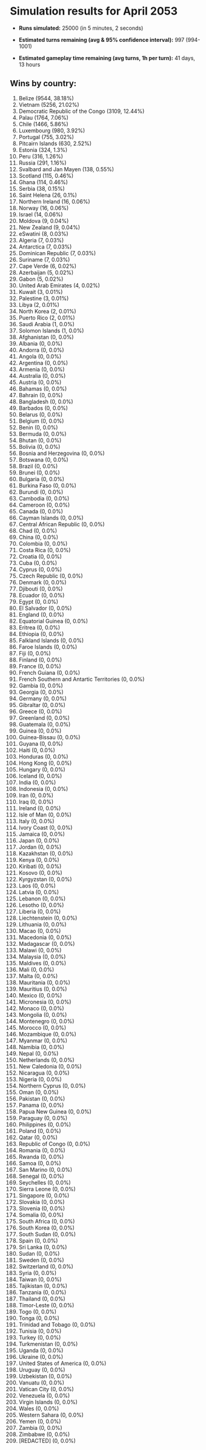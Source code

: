 # Simulation results for April 2053

* **Runs simulated:** 25000 (in 5 minutes, 2 seconds)

* **Estimated turns remaining (avg & 95% confidence interval):** 997 (994-1001)

* **Estimated gameplay time remaining (avg turns, 1h per turn):** 41 days, 13 hours

## Wins by country:
1. Belize (9544, 38.18%)
2. Vietnam (5256, 21.02%)
3. Democratic Republic of the Congo (3109, 12.44%)
4. Palau (1764, 7.06%)
5. Chile (1466, 5.86%)
6. Luxembourg (980, 3.92%)
7. Portugal (755, 3.02%)
8. Pitcairn Islands (630, 2.52%)
9. Estonia (324, 1.3%)
10. Peru (316, 1.26%)
11. Russia (291, 1.16%)
12. Svalbard and Jan Mayen (138, 0.55%)
13. Scotland (115, 0.46%)
14. Ghana (114, 0.46%)
15. Serbia (38, 0.15%)
16. Saint Helena (26, 0.1%)
17. Northern Ireland (16, 0.06%)
18. Norway (16, 0.06%)
19. Israel (14, 0.06%)
20. Moldova (9, 0.04%)
21. New Zealand (9, 0.04%)
22. eSwatini (8, 0.03%)
23. Algeria (7, 0.03%)
24. Antarctica (7, 0.03%)
25. Dominican Republic (7, 0.03%)
26. Suriname (7, 0.03%)
27. Cape Verde (6, 0.02%)
28. Azerbaijan (5, 0.02%)
29. Gabon (5, 0.02%)
30. United Arab Emirates (4, 0.02%)
31. Kuwait (3, 0.01%)
32. Palestine (3, 0.01%)
33. Libya (2, 0.01%)
34. North Korea (2, 0.01%)
35. Puerto Rico (2, 0.01%)
36. Saudi Arabia (1, 0.0%)
37. Solomon Islands (1, 0.0%)
38. Afghanistan (0, 0.0%)
39. Albania (0, 0.0%)
40. Andorra (0, 0.0%)
41. Angola (0, 0.0%)
42. Argentina (0, 0.0%)
43. Armenia (0, 0.0%)
44. Australia (0, 0.0%)
45. Austria (0, 0.0%)
46. Bahamas (0, 0.0%)
47. Bahrain (0, 0.0%)
48. Bangladesh (0, 0.0%)
49. Barbados (0, 0.0%)
50. Belarus (0, 0.0%)
51. Belgium (0, 0.0%)
52. Benin (0, 0.0%)
53. Bermuda (0, 0.0%)
54. Bhutan (0, 0.0%)
55. Bolivia (0, 0.0%)
56. Bosnia and Herzegovina (0, 0.0%)
57. Botswana (0, 0.0%)
58. Brazil (0, 0.0%)
59. Brunei (0, 0.0%)
60. Bulgaria (0, 0.0%)
61. Burkina Faso (0, 0.0%)
62. Burundi (0, 0.0%)
63. Cambodia (0, 0.0%)
64. Cameroon (0, 0.0%)
65. Canada (0, 0.0%)
66. Cayman Islands (0, 0.0%)
67. Central African Republic (0, 0.0%)
68. Chad (0, 0.0%)
69. China (0, 0.0%)
70. Colombia (0, 0.0%)
71. Costa Rica (0, 0.0%)
72. Croatia (0, 0.0%)
73. Cuba (0, 0.0%)
74. Cyprus (0, 0.0%)
75. Czech Republic (0, 0.0%)
76. Denmark (0, 0.0%)
77. Djibouti (0, 0.0%)
78. Ecuador (0, 0.0%)
79. Egypt (0, 0.0%)
80. El Salvador (0, 0.0%)
81. England (0, 0.0%)
82. Equatorial Guinea (0, 0.0%)
83. Eritrea (0, 0.0%)
84. Ethiopia (0, 0.0%)
85. Falkland Islands (0, 0.0%)
86. Faroe Islands (0, 0.0%)
87. Fiji (0, 0.0%)
88. Finland (0, 0.0%)
89. France (0, 0.0%)
90. French Guiana (0, 0.0%)
91. French Southern and Antartic Territories (0, 0.0%)
92. Gambia (0, 0.0%)
93. Georgia (0, 0.0%)
94. Germany (0, 0.0%)
95. Gibraltar (0, 0.0%)
96. Greece (0, 0.0%)
97. Greenland (0, 0.0%)
98. Guatemala (0, 0.0%)
99. Guinea (0, 0.0%)
100. Guinea-Bissau (0, 0.0%)
101. Guyana (0, 0.0%)
102. Haiti (0, 0.0%)
103. Honduras (0, 0.0%)
104. Hong Kong (0, 0.0%)
105. Hungary (0, 0.0%)
106. Iceland (0, 0.0%)
107. India (0, 0.0%)
108. Indonesia (0, 0.0%)
109. Iran (0, 0.0%)
110. Iraq (0, 0.0%)
111. Ireland (0, 0.0%)
112. Isle of Man (0, 0.0%)
113. Italy (0, 0.0%)
114. Ivory Coast (0, 0.0%)
115. Jamaica (0, 0.0%)
116. Japan (0, 0.0%)
117. Jordan (0, 0.0%)
118. Kazakhstan (0, 0.0%)
119. Kenya (0, 0.0%)
120. Kiribati (0, 0.0%)
121. Kosovo (0, 0.0%)
122. Kyrgyzstan (0, 0.0%)
123. Laos (0, 0.0%)
124. Latvia (0, 0.0%)
125. Lebanon (0, 0.0%)
126. Lesotho (0, 0.0%)
127. Liberia (0, 0.0%)
128. Liechtenstein (0, 0.0%)
129. Lithuania (0, 0.0%)
130. Macao (0, 0.0%)
131. Macedonia (0, 0.0%)
132. Madagascar (0, 0.0%)
133. Malawi (0, 0.0%)
134. Malaysia (0, 0.0%)
135. Maldives (0, 0.0%)
136. Mali (0, 0.0%)
137. Malta (0, 0.0%)
138. Mauritania (0, 0.0%)
139. Mauritius (0, 0.0%)
140. Mexico (0, 0.0%)
141. Micronesia (0, 0.0%)
142. Monaco (0, 0.0%)
143. Mongolia (0, 0.0%)
144. Montenegro (0, 0.0%)
145. Morocco (0, 0.0%)
146. Mozambique (0, 0.0%)
147. Myanmar (0, 0.0%)
148. Namibia (0, 0.0%)
149. Nepal (0, 0.0%)
150. Netherlands (0, 0.0%)
151. New Caledonia (0, 0.0%)
152. Nicaragua (0, 0.0%)
153. Nigeria (0, 0.0%)
154. Northern Cyprus (0, 0.0%)
155. Oman (0, 0.0%)
156. Pakistan (0, 0.0%)
157. Panama (0, 0.0%)
158. Papua New Guinea (0, 0.0%)
159. Paraguay (0, 0.0%)
160. Philippines (0, 0.0%)
161. Poland (0, 0.0%)
162. Qatar (0, 0.0%)
163. Republic of Congo (0, 0.0%)
164. Romania (0, 0.0%)
165. Rwanda (0, 0.0%)
166. Samoa (0, 0.0%)
167. San Marino (0, 0.0%)
168. Senegal (0, 0.0%)
169. Seychelles (0, 0.0%)
170. Sierra Leone (0, 0.0%)
171. Singapore (0, 0.0%)
172. Slovakia (0, 0.0%)
173. Slovenia (0, 0.0%)
174. Somalia (0, 0.0%)
175. South Africa (0, 0.0%)
176. South Korea (0, 0.0%)
177. South Sudan (0, 0.0%)
178. Spain (0, 0.0%)
179. Sri Lanka (0, 0.0%)
180. Sudan (0, 0.0%)
181. Sweden (0, 0.0%)
182. Switzerland (0, 0.0%)
183. Syria (0, 0.0%)
184. Taiwan (0, 0.0%)
185. Tajikistan (0, 0.0%)
186. Tanzania (0, 0.0%)
187. Thailand (0, 0.0%)
188. Timor-Leste (0, 0.0%)
189. Togo (0, 0.0%)
190. Tonga (0, 0.0%)
191. Trinidad and Tobago (0, 0.0%)
192. Tunisia (0, 0.0%)
193. Turkey (0, 0.0%)
194. Turkmenistan (0, 0.0%)
195. Uganda (0, 0.0%)
196. Ukraine (0, 0.0%)
197. United States of America (0, 0.0%)
198. Uruguay (0, 0.0%)
199. Uzbekistan (0, 0.0%)
200. Vanuatu (0, 0.0%)
201. Vatican City (0, 0.0%)
202. Venezuela (0, 0.0%)
203. Virgin Islands (0, 0.0%)
204. Wales (0, 0.0%)
205. Western Sahara (0, 0.0%)
206. Yemen (0, 0.0%)
207. Zambia (0, 0.0%)
208. Zimbabwe (0, 0.0%)
209. [REDACTED] (0, 0.0%)
